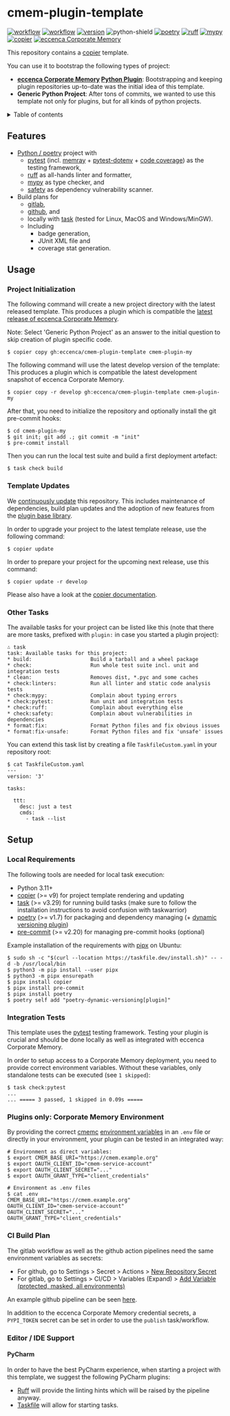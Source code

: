 # cmem-plugin-template

[![workflow][build-shield-main]][github-actions] [![workflow][build-shield-develop]][github-actions] [![version][version-shield]][changelog] ![python-shield]
[![poetry][poetry-shield]][poetry-link] [![ruff][ruff-shield]][ruff-link] [![mypy][mypy-shield]][mypy-link] [![copier][copier-shield]][copier] 
[![eccenca Corporate Memory][cmem-shield]][cmem]

This repository contains a [copier](https://copier.readthedocs.io/) template.

You can use it to bootstrap the following types of project:

- **[eccenca Corporate Memory](https://documentation.eccenca.com) [Python Plugin](https://documentation.eccenca.com/latest/develop/python-plugins/)**: Bootstrapping and keeping plugin repositories up-to-date was the initial idea of this template.
- **Generic Python Project**: After tons of commits, we wanted to use this template not only for plugins, but for all kinds of python projects.

<details>
  <summary>Table of contents</summary>
<!-- vim-markdown-toc GFM -->

* [Features](#features)
* [Usage](#usage)
    * [Project Initialization](#project-initialization)
    * [Template Updates](#template-updates)
    * [Other Tasks](#other-tasks)
* [Setup](#setup)
    * [Local Requirements](#local-requirements)
    * [Integration Tests](#integration-tests)
    * [Plugins only: Corporate Memory Environment](#plugins-only-corporate-memory-environment)
    * [CI Build Plan](#ci-build-plan)
    * [Editor / IDE Support](#editor--ide-support)
        * [PyCharm](#pycharm)

<!-- vim-markdown-toc -->
</details>

## Features

- [Python / poetry](https://python-poetry.org/) project with
  - [pytest](https://www.pytest.org/) (incl. [memray](https://bloomberg.github.io/memray/) + [pytest-dotenv](https://github.com/quiqua/pytest-dotenv) + [code coverage](https://github.com/pytest-dev/pytest-cov)) as the testing framework,
  - [ruff](https://docs.astral.sh/ruff/) as all-hands linter and formatter,
  - [mypy](http://mypy-lang.org/) as type checker, and
  - [safety](https://pyup.io/safety/) as dependency vulnerability scanner.
- Build plans for
  - [gitlab](https://github.com/eccenca/cmem-plugin-template/blob/main/src/.gitlab-ci.yml),
  - [github](https://github.com/eccenca/cmem-plugin-template/tree/main/src/.github/workflows), and
  - locally with [task](https://taskfile.dev/) (tested for Linux, MacOS and Windows/MinGW).
  - Including
    - badge generation,
    - JUnit XML file and
    - coverage stat generation.

## Usage

### Project Initialization

The following command will create a new project directory with the latest released template.
This produces a plugin which is compatible the [latest release of eccenca Corporate Memory](https://documentation.eccenca.com/latest/).

Note: Select 'Generic Python Project' as an answer to the initial question to skip creation of plugin specific code.

```shell-session
$ copier copy gh:eccenca/cmem-plugin-template cmem-plugin-my
```

The following command will use the latest develop version of the template:
This produces a plugin which is compatible the latest development snapshot of eccenca Corporate Memory.

```shell-session
$ copier copy -r develop gh:eccenca/cmem-plugin-template cmem-plugin-my
```

After that, you need to initialize the repository and optionally install the git pre-commit hooks:

```shell-session
$ cd cmem-plugin-my
$ git init; git add .; git commit -m "init"
$ pre-commit install
```

Then you can run the local test suite and build a first deployment artefact:

```shell-session
$ task check build
```

### Template Updates

We [continuously update](https://github.com/eccenca/cmem-plugin-template/graphs/code-frequency) this repository.
This includes maintenance of dependencies, build plan updates and the adoption of new features from the [plugin base library](https://github.com/eccenca/cmem-plugin-base).

In order to upgrade your project to the latest template release, use the following command:

```shell-session
$ copier update
```

In order to prepare your project for the upcoming next release, use this command:

```shell-session
$ copier update -r develop
```

Please also have a look at the [copier documentation](https://copier.readthedocs.io/en/stable/updating/).

### Other Tasks

The available tasks for your project can be listed like this (note that there are more tasks, prefixed with `plugin:` in case you started a plugin project):

```shell-session
∴ task
task: Available tasks for this project:
* build:                   Build a tarball and a wheel package
* check:                   Run whole test suite incl. unit and integration tests
* clean:                   Removes dist, *.pyc and some caches
* check:linters:           Run all linter and static code analysis tests
* check:mypy:              Complain about typing errors
* check:pytest:            Run unit and integration tests
* check:ruff:              Complain about everything else
* check:safety:            Complain about vulnerabilities in dependencies
* format:fix:              Format Python files and fix obvious issues
* format:fix-unsafe:       Format Python files and fix 'unsafe' issues
```

You can extend this task list by creating a file `TaskfileCustom.yaml` in your repository root:

```shell-session
$ cat TaskfileCustom.yaml
---
version: '3'

tasks:

  ttt:
    desc: just a test
    cmds:
      - task --list
```


## Setup

### Local Requirements

The following tools are needed for local task execution:

- Python 3.11+
- [copier](https://copier.readthedocs.io/) (>= v9) for project template rendering and updating
- [task](https://taskfile.dev/) (>= v3.29) for running build tasks (make sure to follow the installation instructions to avoid confusion with taskwarrior)
- [poetry](https://python-poetry.org/) (>= v1.7) for packaging and dependency managing (+ [dynamic versioning plugin](https://github.com/mtkennerly/poetry-dynamic-versioning))
- [pre-commit](https://pre-commit.com/) (>= v2.20) for managing pre-commit hooks (optional)

Example installation of the requirements with [pipx](https://pipx.pypa.io/) on Ubuntu:

``` shell-session
$ sudo sh -c "$(curl --location https://taskfile.dev/install.sh)" -- -d -b /usr/local/bin
$ python3 -m pip install --user pipx
$ python3 -m pipx ensurepath
$ pipx install copier
$ pipx install pre-commit
$ pipx install poetry
$ poetry self add "poetry-dynamic-versioning[plugin]"
```

### Integration Tests

This template uses the [pytest](https://pytest.org) testing framework.
Testing your plugin is crucial and should be done locally as well as  integrated with eccenca Corporate Memory.

In order to setup access to a Corporate Memory deployment, you need to provide correct environment variables.
Without these variables, only standalone tests can be executed (see `1 skipped`):

``` shell-session
$ task check:pytest
...
... ===== 3 passed, 1 skipped in 0.09s =====
```

### Plugins only: Corporate Memory Environment

By providing the correct [cmemc](https://eccenca.com/go/cmemc) [environment variables](https://documentation.eccenca.com/latest/automate/cmemc-command-line-interface/configuration/environment-based-configuration/) in an `.env` file or directly in your environment, your plugin can be tested in an integrated way:

``` shell-session
# Environment as direct variables:
$ export CMEM_BASE_URI="https://cmem.example.org"
$ export OAUTH_CLIENT_ID="cmem-service-account"
$ export OAUTH_CLIENT_SECRET="..."
$ export OAUTH_GRANT_TYPE="client_credentials"
```

``` shell-session
# Environment as .env files
$ cat .env
CMEM_BASE_URI="https://cmem.example.org"
OAUTH_CLIENT_ID="cmem-service-account"
OAUTH_CLIENT_SECRET="..."
OAUTH_GRANT_TYPE="client_credentials"
```

### CI Build Plan

The gitlab workflow as well as the github action pipelines need the same environment variables as secrets:

- For github, go to Settings > Secret > Actions > [New Repository Secret](https://docs.github.com/en/actions/security-guides/encrypted-secrets)
- For gitlab, go to Settings > CI/CD > Variables (Expand) > [Add Variable (protected, masked, all environments)](https://docs.gitlab.com/ee/ci/variables/)

An example github pipeline can be seen [here](https://github.com/eccenca/cmem-plugin-yaml/actions).

In addition to the eccenca Corporate Memory credential secrets, a `PYPI_TOKEN` secret can be set in order to use the `publish` task/workflow.

### Editor / IDE Support

#### PyCharm

In order to have the best PyCharm experience, when starting a project with this template, we suggest the following PyCharm plugins:

- [Ruff](https://plugins.jetbrains.com/plugin/20574-ruff) will provide the linting hints which will be raised by the pipeline anyway.
- [Taskfile](https://plugins.jetbrains.com/plugin/17058-taskfile) will allow for starting tasks.

[version-shield]: https://img.shields.io/github/v/tag/eccenca/cmem-plugin-template?label=version&sort=semver
[changelog]: https://github.com/eccenca/cmem-plugin-template/blob/main/CHANGELOG.md
[github-actions]: https://github.com/eccenca/cmem-plugin-template/actions
[build-shield-main]: https://img.shields.io/github/actions/workflow/status/eccenca/cmem-plugin-template/check.yml?logo=github&branch=main&label=main
[build-shield-develop]: https://img.shields.io/github/actions/workflow/status/eccenca/cmem-plugin-template/check.yml?logo=github&branch=develop&label=develop
[copier]: https://copier.readthedocs.io/
[copier-shield]: https://img.shields.io/endpoint?url=https://raw.githubusercontent.com/copier-org/copier/master/img/badge/badge-grayscale-inverted-border-purple.json
[cmem]: https://documentation.eccenca.com
[cmem-shield]: https://img.shields.io/endpoint?url=https://dev.documentation.eccenca.com/badge.json
[python-shield]: https://img.shields.io/badge/python-v3.11-blue
[mypy-link]: https://mypy-lang.org/
[mypy-shield]: https://www.mypy-lang.org/static/mypy_badge.svg
[ruff-link]: https://docs.astral.sh/ruff/
[ruff-shield]: https://img.shields.io/endpoint?url=https://raw.githubusercontent.com/astral-sh/ruff/main/assets/badge/v2.json&label=Code%20Style
[poetry-link]: https://python-poetry.org/
[poetry-shield]: https://img.shields.io/endpoint?url=https://python-poetry.org/badge/v0.json

